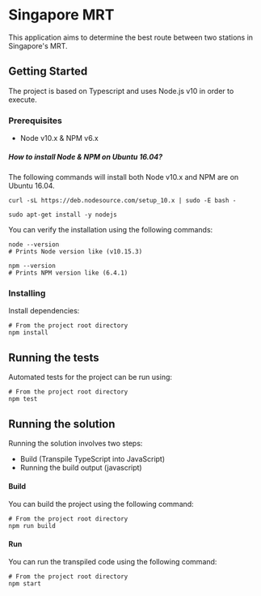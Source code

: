 # Singapore MRT

This application aims to determine the best route between two stations in Singapore's MRT.

## Getting Started

The project is based on Typescript and uses Node.js v10 in order to execute.

### Prerequisites

* Node v10.x & NPM v6.x

##### How to install Node & NPM on Ubuntu 16.04?

The following commands will install both Node v10.x and NPM are on Ubuntu 16.04.

```
curl -sL https://deb.nodesource.com/setup_10.x | sudo -E bash -

sudo apt-get install -y nodejs
```

You can verify the installation using the following commands:

```
node --version 
# Prints Node version like (v10.15.3)

npm --version 
# Prints NPM version like (6.4.1)
```

### Installing

Install dependencies:

```
# From the project root directory
npm install
```

## Running the tests

Automated tests for the project can be run using:

```
# From the project root directory
npm test
```

## Running the solution

Running the solution involves two steps:

* Build (Transpile TypeScript into JavaScript)
* Running the build output (javascript)

#### Build
You can build the project using the following command:
```
# From the project root directory
npm run build
```

#### Run
You can run the transpiled code using the following command:
```
# From the project root directory
npm start
```
